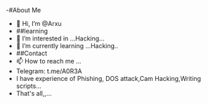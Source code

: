 -#About Me
- 👋 Hi, I’m @Arxu
- ##learning
- 👀 I’m interested in ...Hacking...
- 🌱 I’m currently learning ...Hacking..
- ##Contact
- 📫 How to reach me ...
- Telegram: t.me/A0R3A 
- I have experience of Phishing, DOS attack,Cam Hacking,Writing scripts...
- That's all,,...
<!---
Arxuishere/Arxuishere is a ✨ special ✨ repository because its `README.md` (this file) appears on your GitHub profile.
You can click the Preview link to take a look at your changes.
--->
